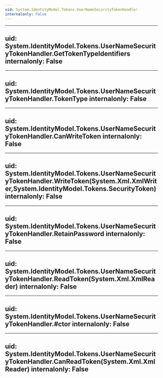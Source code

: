 ```yaml
---
uid: System.IdentityModel.Tokens.UserNameSecurityTokenHandler
internalonly: False
---
```


---
uid: System.IdentityModel.Tokens.UserNameSecurityTokenHandler.GetTokenTypeIdentifiers
internalonly: False
---

---
uid: System.IdentityModel.Tokens.UserNameSecurityTokenHandler.TokenType
internalonly: False
---

---
uid: System.IdentityModel.Tokens.UserNameSecurityTokenHandler.CanWriteToken
internalonly: False
---

---
uid: System.IdentityModel.Tokens.UserNameSecurityTokenHandler.WriteToken(System.Xml.XmlWriter,System.IdentityModel.Tokens.SecurityToken)
internalonly: False
---

---
uid: System.IdentityModel.Tokens.UserNameSecurityTokenHandler.RetainPassword
internalonly: False
---

---
uid: System.IdentityModel.Tokens.UserNameSecurityTokenHandler.ReadToken(System.Xml.XmlReader)
internalonly: False
---

---
uid: System.IdentityModel.Tokens.UserNameSecurityTokenHandler.#ctor
internalonly: False
---

---
uid: System.IdentityModel.Tokens.UserNameSecurityTokenHandler.CanReadToken(System.Xml.XmlReader)
internalonly: False
---
